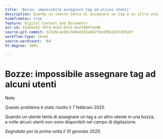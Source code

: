 ```yaml
---
title: 'Bozze: impossibile assegnare tag ad alcuni utenti'
description: Quando un utente tenta di assegnare un tag a un altro utente in una bozza, a volte alcuni utenti non sono disponibili nel campo di digitazione.
hidefromtoc: true
feature: Digital Content and Documents
exl-id: 43ab6e92-f8f4-4cb3-8fe5-6e2708474e06
source-git-commit: 62326cae8815b0ee835a882fbedd9b1615369a5f
workflow-type: tm+mt
source-wordcount: '64'
ht-degree: 100%

---
```


# Bozze: impossibile assegnare tag ad alcuni utenti

>[!NOTE]
>
>Questo problema è stato risolto il 7 febbraio 2025.

Quando un utente tenta di assegnare un tag a un altro utente in una bozza, a volte alcuni utenti non sono disponibili nel campo di digitazione.

_Segnalato per la prima volta il 10 gennaio 2025._
